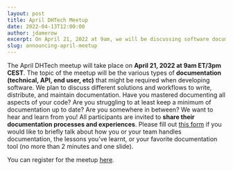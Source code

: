 ```yaml
---
layout: post
title: April DHTech Meetup
date: 2022-04-13T12:00:00
author: jdamerow
excerpt: On April 21, 2022 at 9am, we will be discussing software documentation (technical, API, end user, etc). Come join us!
slug: announcing-april-meetup
---
```

The April DHTech meetup will take place on **April 21, 2022 at 9am ET/3pm CEST**. The topic of the meetup will be the various types of **documentation (technical, API, end user, etc)** that might be required when developing software. We plan to discuss different solutions and workflows to write, distribute, and maintain documentation. Have you mastered documenting all aspects of your code? Are you struggling to at least keep a minimum of documentation up to date? Are you somewhere in between? We want to hear and learn from you! All participants are invited to **share their documentation processes and experiences**. Please fill out [this form](https://forms.gle/XowNEod5mzMpsQnB6) if you would like to briefly talk about how you or your team handles documentation, the lessons you’ve learnt, or your favorite documentation tool (no more than 2 minutes and one slide).

You can register for the meetup [here](https://asu.zoom.us/meeting/register/tZEsc-6qpzgoH93OXGXJExrwCtSdUks2EEuM).
